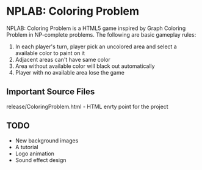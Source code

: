 NPLAB: Coloring Problem
=======================
NPLAB: Coloring Problem is a HTML5 game inspired by Graph Coloring Problem
in NP-complete problems.  The following are basic gameplay rules:

1. In each player's turn, player pick an uncolored area and select a available color to paint on it
2. Adjacent areas can't have same color
3. Area without available color will black out automatically
3. Player with no available area lose the game

Important Source Files
----------------------
release/ColoringProblem.html - HTML enrty point for the project

TODO
----
* New background images
* A tutorial
* Logo animation
* Sound effect design

